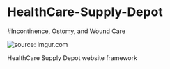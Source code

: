 # HealthCare-Supply-Depot
#Incontinence, Ostomy, and Wound Care 

<img src="http://i.imgur.com/m32Dufn.png" title="source: imgur.com" />


HealthCare Supply Depot website framework

